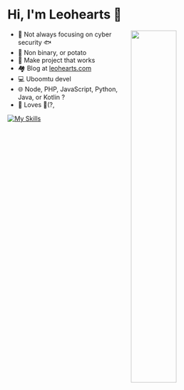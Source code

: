 # Hi, I'm Leohearts 🥔

<a href="https://github.com/leohearts?tab=repositories" >
  <img align=right width="45%" src="https://github-readme-stats.vercel.app/api?username=leohearts&show_icons=true&theme=default" />
</a>
  
- 🔐 Not always focusing on cyber security 🐟
- 🥔 Non binary, or potato
- 🤔 Make project that works
- 🏘 Blog at [leohearts.com](https://leohearts.com)
- 💻 Uboomtu devel
- 🌐 Node, PHP, JavaScript, Python, Java, or Kotlin ?
- 🤤 Loves 💸(?, 

[![My Skills](https://skillicons.dev/icons?i=docker,bash,aws,cloudflare,linux,js,html,python,css,php,electron,androidstudio,java,kotlin,cpp,git,md,qt,ts,mysql,redis)](https://skillicons.dev)
